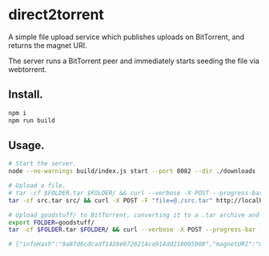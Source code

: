 
# direct2torrent

A simple file upload service which publishes uploads on BitTorrent, and returns the magnet URI.

The server runs a BitTorrent peer and immediately starts seeding the file via webtorrent.

## Install.

```sh
npm i
npm run build
```

## Usage.

```sh
# Start the server.
node --no-warnings build/index.js start --port 8082 --dir ./downloads

# Upload a file.
# tar -cf $FOLDER.tar $FOLDER/ && curl --verbose -X POST --progress-bar -F "file=@./$FOLDER.tar" -o /dev/stdout http://3.64.252.173:8082/torrents/new | jq -r .magnetURI
tar -cf src.tar src/ && curl -X POST -F "file=@./src.tar" http://localhost:8082/torrents/new

# Upload goodstuff/ to BitTorrent, converting it to a .tar archive and uploading it to the remote direct-to-torrent server
export FOLDER=goodstuff/
tar -cf $FOLDER.tar $FOLDER/ && curl --verbose -X POST --progress-bar -F "file=@./$FOLDER.tar" -o /dev/stdout http://3.64.252.173:8082/torrents/new | jq -r .magnetURI

# {"infoHash":"9a87d6cdcadf1428e9726214ca914dd218005908","magnetURI":"magnet:?xt=urn:btih:9a87d6cdcadf1428e9726214ca914dd218005908&dn=6f2eb9f7bee3dc85780cf6d5d86a04220fd44aa07be371fabf9d0a1b25515149.tar&tr=udp%3A%2F%2Ftracker.leechers-paradise.org%3A6969&tr=udp%3A%2F%2Ftracker.coppersurfer.tk%3A6969&tr=udp%3A%2F%2Ftracker.opentrackr.org%3A1337&tr=udp%3A%2F%2Fexplodie.org%3A6969&tr=udp%3A%2F%2Ftracker.empire-js.us%3A1337&tr=wss%3A%2F%2Ftracker.btorrent.xyz&tr=wss%3A%2F%2Ftracker.openwebtorrent.com&tr=wss%3A%2F%2Ftracker.webtorrent.dev"}%
```

